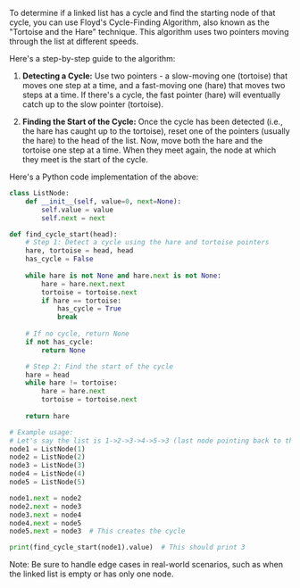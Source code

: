 To determine if a linked list has a cycle and find the starting node of that cycle, you can use Floyd's Cycle-Finding Algorithm, also known as the "Tortoise and the Hare" technique. This algorithm uses two pointers moving through the list at different speeds.

Here's a step-by-step guide to the algorithm:

1. **Detecting a Cycle:** Use two pointers - a slow-moving one (tortoise) that moves one step at a time, and a fast-moving one (hare) that moves two steps at a time. If there's a cycle, the fast pointer (hare) will eventually catch up to the slow pointer (tortoise).

2. **Finding the Start of the Cycle:** Once the cycle has been detected (i.e., the hare has caught up to the tortoise), reset one of the pointers (usually the hare) to the head of the list. Now, move both the hare and the tortoise one step at a time. When they meet again, the node at which they meet is the start of the cycle.

Here's a Python code implementation of the above:

```python
class ListNode:
    def __init__(self, value=0, next=None):
        self.value = value
        self.next = next

def find_cycle_start(head):
    # Step 1: Detect a cycle using the hare and tortoise pointers
    hare, tortoise = head, head
    has_cycle = False
    
    while hare is not None and hare.next is not None:
        hare = hare.next.next
        tortoise = tortoise.next
        if hare == tortoise:
            has_cycle = True
            break
    
    # If no cycle, return None
    if not has_cycle:
        return None

    # Step 2: Find the start of the cycle
    hare = head
    while hare != tortoise:
        hare = hare.next
        tortoise = tortoise.next
        
    return hare

# Example usage:
# Let's say the list is 1->2->3->4->5->3 (last node pointing back to the 3)
node1 = ListNode(1)
node2 = ListNode(2)
node3 = ListNode(3)
node4 = ListNode(4)
node5 = ListNode(5)

node1.next = node2
node2.next = node3
node3.next = node4
node4.next = node5
node5.next = node3  # This creates the cycle

print(find_cycle_start(node1).value)  # This should print 3
```

Note: Be sure to handle edge cases in real-world scenarios, such as when the linked list is empty or has only one node.